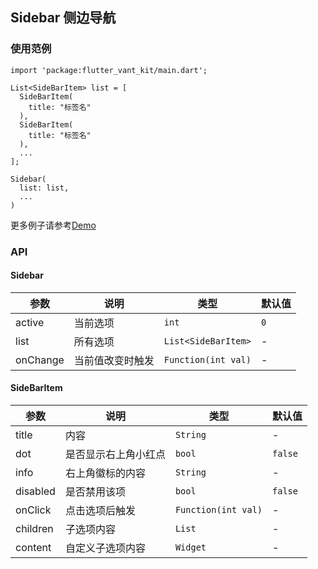 ## Sidebar 侧边导航

### 使用范例

```
import 'package:flutter_vant_kit/main.dart';

List<SideBarItem> list = [
  SideBarItem(
    title: "标签名"
  ),
  SideBarItem(
    title: "标签名"
  ),
  ...
];

Sidebar(
  list: list,
  ...
)
```

更多例子请参考[Demo](https://github.com/benjaken/flutter_vant_kit/blob/master/example/lib/routes/demoSidebar.dart)

### API

#### Sidebar

| 参数 | 说明 | 类型 | 默认值 |
| ------------ | ------------ | ------------ | ------------ |
| active | 当前选项 | `int` | `0` |
| list | 所有选项 | `List<SideBarItem>` | - |
| onChange | 当前值改变时触发 | `Function(int val)` | - |

#### SideBarItem

| 参数 | 说明 | 类型 | 默认值 |
| ------------ | ------------ | ------------ | ------------ |
| title | 内容 | `String` | - |
| dot | 是否显示右上角小红点 | `bool` | `false` |
| info | 右上角徽标的内容 | `String` | - |
| disabled | 是否禁用该项 | `bool` | `false` |
| onClick | 点击选项后触发 | `Function(int val)` | - |
| children | 子选项内容 | `List` | - |
| content | 自定义子选项内容 | `Widget` | - |

